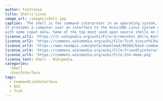 ```yaml
---
author: fsofronia
title: Shells-Linux
image_url: /images/shell.jpg
caption: 'The shell is the command interpretor in an operating system, it is a program that executes other programs. 
It provides a computer user an interface to the Unix/GNU Linux system so that the user can run different commands or utilities/tools
with some input data. Some of the top most used open source shells on Unix/GNU Linux: tcsh, bash, zsh, ksh, fish.'
license_url1: 'https://it.wikipedia.org/wiki/File:Screenshot_della_Korn_shell.png'
license_url2: 'https://commons.wikimedia.org/wiki/File:Tcsh_ejecut%C3%A1ndose_en_escritorio_Mac_OSX.png'
license_url3: 'https://www.needpix.com/photo/download/90266/bash-command-line-linux-shell-terminal-free-vector-graphics-free-pictures-free-photos-free-images'
license_url4: 'https://commons.wikimedia.org/wiki/File:Friendlyinteractiveshell.png'
license_url5: 'https://commons.wikimedia.org/wiki/File:Zsh-demo.png'
license_text: Shell - Wikipedia
categories:
  -Shell
  -UserInterface
tags:
  - CommandLineInterface
  - GUI
  - Tcsh
---
```

